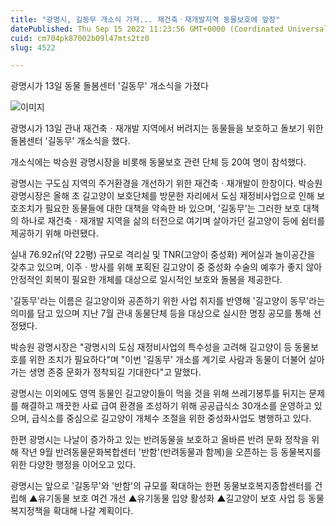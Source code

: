 ```yaml
---
title: "광명시, 길동무 개소식 가져... 재건축ㆍ재개발지역 동물보호에 앞장"
datePublished: Thu Sep 15 2022 11:23:56 GMT+0000 (Coordinated Universal Time)
cuid: cm704pk87002b09l47mts2tz0
slug: 4522

---
```



광명시가 13일 동물 돌봄센터 '길동무' 개소식을 가졌다

![이미지](https://cdn.hashnode.com/res/hashnode/image/upload/v1739256995783/e4521832-adf2-4e56-b5a8-57219a907598.jpeg)

광명시가 13일 관내 재건축ㆍ재개발 지역에서 버려지는 동물들을 보호하고 돌보기 위한 돌봄센터 '길동무' 개소식을 했다.

개소식에는 박승원 광명시장을 비롯해 동물보호 관련 단체 등 20여 명이 참석했다.

광명시는 구도심 지역의 주거환경을 개선하기 위한 재건축ㆍ재개발이 한창이다. 박승원 광명시장은 올해 초 길고양이 보호단체를 방문한 자리에서 도심 재정비사업으로 인해 보호조치가 필요한 동물들에 대한 대책을 약속한 바 있으며, '길동무'는 그러한 보호 대책의 하나로 재건축ㆍ재개발 지역을 삶의 터전으로 여기며 살아가던 길고양이 등에 쉼터를 제공하기 위해 마련됐다.

실내 76.92㎡(약 22평) 규모로 격리실 및 TNR(고양이 중성화) 케어실과 놀이공간을 갖추고 있으며, 이주ㆍ방사를 위해 포획된 길고양이 중 중성화 수술의 예후가 좋지 않아 안정적인 회복이 필요한 개체를 대상으로 일시적인 보호와 돌봄을 제공한다.

'길동무'라는 이름은 길고양이와 공존하기 위한 사업 취지를 반영해 '길고양이 동무'라는 의미를 담고 있으며 지난 7월 관내 동물단체 등을 대상으로 실시한 명칭 공모를 통해 선정됐다.

박승원 광명시장은 "광명시의 도심 재정비사업의 특수성을 고려해 길고양이 등 동물보호를 위한 조치가 필요하다"며 "이번 '길동무' 개소를 계기로 사람과 동물이 더불어 살아가는 생명 존중 문화가 정착되길 기대한다"고 말했다.

광명시는 이외에도 영역 동물인 길고양이들이 먹을 것을 위해 쓰레기봉투를 뒤지는 문제를 해결하고 깨끗한 사료 급여 환경을 조성하기 위해 공공급식소 30개소를 운영하고 있으며, 급식소를 중심으로 길고양이 개체수 조절을 위한 중성화사업도 병행하고 있다.

한편 광명시는 나날이 증가하고 있는 반려동물을 보호하고 올바른 반려 문화 정착을 위해 작년 9월 반려동물문화복합센터 '반함'(반려동물과 함께)을 오픈하는 등 동물복지를 위한 다양한 행정을 이어오고 있다.

광명시는 앞으로 '길동무'와 '반함'의 규모를 확대하는 한편 동물보호복지종합센터를 건립해 ▲유기동물 보호 여건 개선 ▲유기동물 입양 활성화 ▲길고양이 보호 사업 등 동물 복지정책을 확대해 나갈 계획이다.